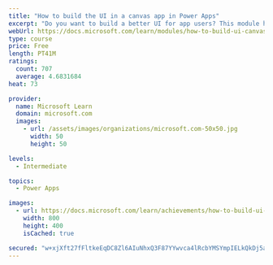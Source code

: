 ```yaml
---
title: "How to build the UI in a canvas app in Power Apps"
excerpt: "Do you want to build a better UI for app users? This module helps you do that using themes, icons, images, personalization, different form factors, and controls."
webUrl: https://docs.microsoft.com/learn/modules/how-to-build-ui-canvas-app/
type: course
price: Free
length: PT41M
ratings:
  count: 707
  average: 4.6831684
heat: 73

provider:
  name: Microsoft Learn
  domain: microsoft.com
  images:
    - url: /assets/images/organizations/microsoft.com-50x50.jpg
      width: 50
      height: 50

levels:
  - Intermediate

topics:
  - Power Apps

images:
  - url: https://docs.microsoft.com/learn/achievements/how-to-build-ui-canvas-app-social.png
    width: 800
    height: 400
    isCached: true

secured: "w+xjXft27fFltkeEqDC8Zl6AIuNhxQ3F87YYwvca4lRcbYMSYmpIELkQkDj5aE97CAOQs1WNxzTRVNeEfwQqFi1VbfvRC+E9JclPhAPPV1ChjybbTfqlKejQxve44BhdYQbc4tzW6ECc+yq9kRHORc5FNFjqerow7scSHKn8Y580WnjA2uKCeRWhJPJC6eyCn4TzAqFJyLesQvwF1m77Vj5Ixl/lO5R3cyU1cMAusU7Vbj28BMPxGvwAskMJsX8x/uISALZ9YPx0B4P5a1jNPH0vSpaJjyBOx/hfCANiegBhheB3na88ps5cM8wuyTghzJdQXJCThOfj2DXKe3lUtDmhZSo4M1mATh17NS7WrvBxg5sjJhDbD+SFy83TGoBDs6r9ZbPvRyiYaEl6HyrHkg==;ZyY4iL2DjEQGTlh9RVN6+A=="
---
```



